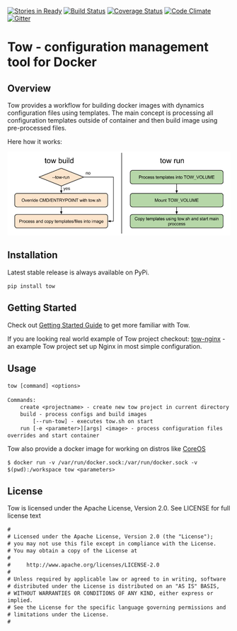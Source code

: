 [![Stories in Ready](https://badge.waffle.io/alekseiko/tow.png?label=ready&title=Ready)](https://waffle.io/alekseiko/tow)
[![Build Status](https://travis-ci.org/alekseiko/tow.svg)](https://travis-ci.org/alekseiko/tow)
[![Coverage Status](https://coveralls.io/repos/alekseiko/tow/badge.svg)](https://coveralls.io/r/alekseiko/tow)
[![Code Climate](https://codeclimate.com/github/alekseiko/tow/badges/gpa.svg)](https://codeclimate.com/github/alekseiko/tow)                
[![Gitter](https://badges.gitter.im/Join%20Chat.svg)](https://gitter.im/alekseiko/tow?utm_source=badge&utm_medium=badge&utm_campaign=pr-badge)

Tow - configuration management tool for Docker
==============================================

## Overview

Tow provides a workflow for building docker images with dynamics configuration files using templates. The main concept is processing all configuration templates outside of container and then build image using pre-processed files.

Here how it works:

![Tow process diagram](docs/images/tow-process.png)

## Installation

Latest stable release is always available on PyPi.

```
pip install tow
```

## Getting Started

Check out [Getting Started Guide](docs/introduction.md) to get more familiar with Tow.

If you are looking real world example of Tow project checkout: [tow-nginx](https://github.com/yurinnick/tow-nginx) - an example Tow project set up Nginx in most simple configuration.

## Usage

```
tow [command] <options>

Commands:
    create <projectname> - create new tow project in current directory
    build - process configs and build images
        [--run-tow] - executes tow.sh on start
    run [-e <parameter>][args] <image> - process configuration files overrides and start container
```

Tow also provide a docker image for working on distros like [CoreOS](https://coreos.com)

```
$ docker run -v /var/run/docker.sock:/var/run/docker.sock -v $(pwd):/workspace tow <parameters>
```

## License

Tow is licensed under the Apache License, Version 2.0. See LICENSE for full license text

```
#
# Licensed under the Apache License, Version 2.0 (the "License");
# you may not use this file except in compliance with the License.
# You may obtain a copy of the License at
#
#     http://www.apache.org/licenses/LICENSE-2.0
#
# Unless required by applicable law or agreed to in writing, software
# distributed under the License is distributed on an "AS IS" BASIS,
# WITHOUT WARRANTIES OR CONDITIONS OF ANY KIND, either express or implied.
# See the License for the specific language governing permissions and
# limitations under the License.
#
```






